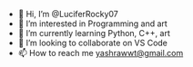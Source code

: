 - 👋 Hi, I’m @LuciferRocky07
- 👀 I’m interested in Programming and art
- 🌱 I’m currently learning Python, C++, art
- 💞️ I’m looking to collaborate on VS Code
- 📫 How to reach me yashrawwt@gmail.com

<!---
LuciferRocky07/LuciferRocky07 is a ✨ special ✨ repository because its `README.md` (this file) appears on your GitHub profile.
You can click the Preview link to take a look at your changes.
--->
